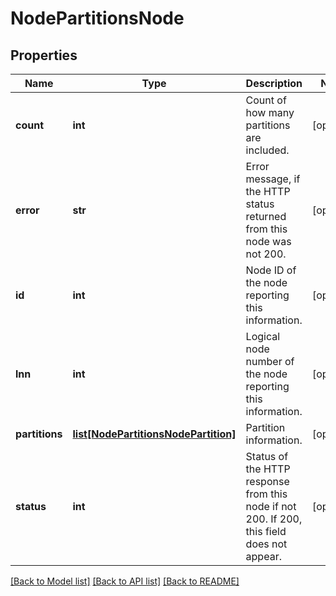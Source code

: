 # NodePartitionsNode

## Properties
Name | Type | Description | Notes
------------ | ------------- | ------------- | -------------
**count** | **int** | Count of how many partitions are included. | [optional] 
**error** | **str** | Error message, if the HTTP status returned from this node was not 200. | [optional] 
**id** | **int** | Node ID of the node reporting this information. | [optional] 
**lnn** | **int** | Logical node number of the node reporting this information. | [optional] 
**partitions** | [**list[NodePartitionsNodePartition]**](NodePartitionsNodePartition.md) | Partition information. | [optional] 
**status** | **int** | Status of the HTTP response from this node if not 200.  If 200, this field does not appear. | [optional] 

[[Back to Model list]](../README.md#documentation-for-models) [[Back to API list]](../README.md#documentation-for-api-endpoints) [[Back to README]](../README.md)


